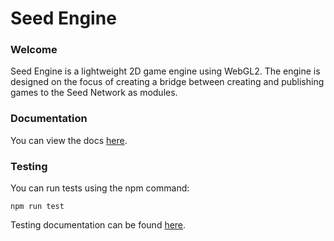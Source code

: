 # Seed Engine

### Welcome
Seed Engine is a lightweight 2D game engine using WebGL2. The engine is designed on the focus of creating a bridge between creating and publishing games to the Seed Network as modules.

### Documentation
You can view the docs [here](https://jaegarsarauer.github.io/SeedGameEngine/index.html).


### Testing
You can run tests using the npm command:
```
npm run test
```

Testing documentation can be found [here](https://jaegarsarauer.github.io/SeedGameEngine/index.html).